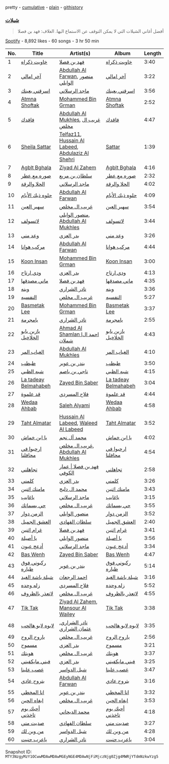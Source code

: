 pretty - [cumulative](/playlists/cumulative/37i9dQZF1DWTZ8jTY8g4MU.md) - [plain](/playlists/plain/37i9dQZF1DWTZ8jTY8g4MU) - [githistory](https://github.githistory.xyz/mackorone/spotify-playlist-archive/blob/main/playlists/plain/37i9dQZF1DWTZ8jTY8g4MU)

### [ شيلات](https://open.spotify.com/playlist/37i9dQZF1DWTZ8jTY8g4MU)

> أفضل أغاني الشيلات التي لا يمكن التوقف عن الاستماع اليها\. الغلاف: فهد بن فصلا

[Spotify](https://open.spotify.com/user/spotify) - 8,892 likes - 60 songs - 3 hr 50 min

| No. | Title | Artist(s) | Album | Length |
|---|---|---|---|---|
| 1 | [خاويت ذكراه](https://open.spotify.com/track/73xOibl20hlunR0U0oYBA0) | [فهد بن فصلا](https://open.spotify.com/artist/7DSLsFX6LgWuz3bJbPNfWg) | [خاويت ذكراه](https://open.spotify.com/album/64jWjJ9jxpM4spXX9QDqaf) | 3:40 |
| 2 | [آخر امالي](https://open.spotify.com/track/4VUMevwK5WhDrEjxH7okJL) | [Abdullah Al Farwan](https://open.spotify.com/artist/7zjX652bWyemXyFFVhBnch), [منصور الوايلي](https://open.spotify.com/artist/6wgdTtjcI9FJnFJuJz70C4) | [آخر امالي](https://open.spotify.com/album/61PakJUPIbdvuMBPk8ZcOY) | 3:22 |
| 3 | [اسرقني بعينك](https://open.spotify.com/track/2btTUVu43lXrCQzHLGbg6S) | [ماجد الرسلاني](https://open.spotify.com/artist/1TrcFvtMbJqhog5XVABHlm) | [اسرقني بعينك](https://open.spotify.com/album/6KTTNe2nEBWO8dQjHk1HGA) | 3:56 |
| 4 | [Atmna Shoftak](https://open.spotify.com/track/5XARFcDeJmdjBTZXGDmUNJ) | [Mohammed Bin Grman](https://open.spotify.com/artist/5uFWoNmwcCxpZSq3RToSGr) | [Atmna Shoftak](https://open.spotify.com/album/1zu44llZrXAdX0XQgTDSxF) | 2:52 |
| 5 | [فاقدك](https://open.spotify.com/track/0xA6b2OppmTqMjojgf6Ipb) | [Abdullah Al Mukhles](https://open.spotify.com/artist/6SdRVw4NGUDFrTbWHXaUbH), [غريب ال مخلص](https://open.spotify.com/artist/4uiWNcw39r8x9YG4WtoQep) | [فاقدك](https://open.spotify.com/album/6MIsUhrJIZpJ0JqEIJEMtz) | 4:47 |
| 6 | [Sheila Sattar](https://open.spotify.com/track/3WIAH5gwrFhd4tJz0oyEZ9) | [Telfaz11](https://open.spotify.com/artist/5PVYhzRlwWI7OWgPBDDQkh), [Hussain Al Labeed](https://open.spotify.com/artist/57RLY6gST8c5vCtPygoHuy), [Abdulaziz Al Shehri](https://open.spotify.com/artist/6XbUXannvTDg5AzUWsal0t) | [Sattar](https://open.spotify.com/album/5zTkn4lFoPfW09RREtNxmr) | 1:39 |
| 7 | [Agblt Bghala](https://open.spotify.com/track/3HISZkVKGdicqfeytw8WRL) | [Ziyad Al Zahem](https://open.spotify.com/artist/6X48LcVZiaJrHUdyhikE08) | [Agblt Bghala](https://open.spotify.com/album/6ovX8eybx62I2LQe9Va6Jh) | 4:16 |
| 8 | [صوره مع عطر](https://open.spotify.com/track/1XF1YnaPNTuR4pmi66qBhm) | [سلطان بن مريع](https://open.spotify.com/artist/5fdMXGDe0P3wV5TbCowG5g) | [صوره مع عطر](https://open.spotify.com/album/2Cd7G567Nt0gLbAtppLUmf) | 2:32 |
| 9 | [الحلا والرقة](https://open.spotify.com/track/2I0JqlIwvI8AtR3M3v0oGe) | [ماجد الرسلاني](https://open.spotify.com/artist/1TrcFvtMbJqhog5XVABHlm) | [الحلا والرقة](https://open.spotify.com/album/1g5O0y3SyVcyQ5EyVjErTq) | 4:02 |
| 10 | [حلوه ذيك الأيام](https://open.spotify.com/track/7G9FvCGsh9sLMyKwcNudid) | [Abdullah Al Farwan](https://open.spotify.com/artist/7zjX652bWyemXyFFVhBnch) | [حلوه ذيك الأيام](https://open.spotify.com/album/0Lc1i8HzW08AGNG6Oy5l3R) | 4:09 |
| 11 | [سهير العين](https://open.spotify.com/track/2zZf1Wm2ywhK3g72JrnXT3) | [غريب ال مخلص](https://open.spotify.com/artist/4uiWNcw39r8x9YG4WtoQep) | [سهير العين](https://open.spotify.com/album/52shbS4MEusvwpe4paLGC9) | 3:54 |
| 12 | [لاتسولف](https://open.spotify.com/track/2uV7vMIRLxYleQpkHLBxIf) | [منصور الوايلي](https://open.spotify.com/artist/6wgdTtjcI9FJnFJuJz70C4), [Abdullah Al Mukhles](https://open.spotify.com/artist/6SdRVw4NGUDFrTbWHXaUbH) | [لاتسولف](https://open.spotify.com/album/1Y2q50EkNiy8ptFVujS2pd) | 3:44 |
| 13 | [وعد مني](https://open.spotify.com/track/2869XYduH4Dp3YfUwvroOe) | [بدر العزي](https://open.spotify.com/artist/3JgiCW6Za1Pvg0dnz7xsjy) | [وعد مني](https://open.spotify.com/album/5adznLBvnzA9GgW76kLOpD) | 3:26 |
| 14 | [مركب هوانا](https://open.spotify.com/track/3s8CTencXxfmKex6E5SU2S) | [Abdullah Al Farwan](https://open.spotify.com/artist/7zjX652bWyemXyFFVhBnch) | [مركب هوانا](https://open.spotify.com/album/4ZdqBiuajEZTUzbb6yEezB) | 4:44 |
| 15 | [Koon Insan](https://open.spotify.com/track/2hLkOauE0bNHoIDwJ45dFj) | [Mohammed Bin Grman](https://open.spotify.com/artist/5uFWoNmwcCxpZSq3RToSGr) | [Koon Insan](https://open.spotify.com/album/7E3LtuiAJK99BU9RPPPmUl) | 3:00 |
| 16 | [ودي ارتاح](https://open.spotify.com/track/0yUb1n9E4tp3uf6hd6xvlM) | [بدر العزي](https://open.spotify.com/artist/3JgiCW6Za1Pvg0dnz7xsjy) | [ودي ارتاح](https://open.spotify.com/album/2L824hI35nFE6g47DlImJp) | 4:13 |
| 17 | [ماني مصدقها](https://open.spotify.com/track/0fIKhy4BBJJ5flq3GwySkD) | [فهد بن فصلا](https://open.spotify.com/artist/7DSLsFX6LgWuz3bJbPNfWg) | [ماني مصدقها](https://open.spotify.com/album/5dP4DRjie6bVwsxXyqeQw5) | 4:35 |
| 18 | [وينه](https://open.spotify.com/track/4gYCz0aEcywZ3yY5HStjCn) | [نادر الشراري](https://open.spotify.com/artist/6TO4yttkJH47KzzQEQXTKm) | [وينه](https://open.spotify.com/album/23LvBPe1UpqU3KQUelauno) | 3:36 |
| 19 | [النفسيه](https://open.spotify.com/track/7CWuTxu15rF0Yq41Za2ASy) | [غريب ال مخلص](https://open.spotify.com/artist/4uiWNcw39r8x9YG4WtoQep) | [النفسيه](https://open.spotify.com/album/3zR996pyTSU7eR282jP8lp) | 5:27 |
| 20 | [Basmetak Lee](https://open.spotify.com/track/5Yf4UF6cYLsoG6ePHDC1ec) | [Mohammed Bin Grman](https://open.spotify.com/artist/5uFWoNmwcCxpZSq3RToSGr) | [Basmetak Lee](https://open.spotify.com/album/73clqKMKrQ3WZOBZbqPYOU) | 3:37 |
| 21 | [يامجرمة](https://open.spotify.com/track/1ZsJGnLQ6Dz8IKGdjlwsz6) | [نادر الشراري](https://open.spotify.com/artist/6TO4yttkJH47KzzQEQXTKm) | [يامجرمة](https://open.spotify.com/album/3qGwl0Gu4UGJqjekXuGs6S) | 2:55 |
| 22 | [يازين يابو الخلاخيل](https://open.spotify.com/track/3FvDdjshs2Jn1nEx4OvUnJ) | [Ahmad Al Shamlan Iاحمد ال شملان](https://open.spotify.com/artist/0gx2Hvx3UF3qteLYY3c4YV) | [يازين يابو الخلاخيل](https://open.spotify.com/album/4H9DKcjhgjuCGYxi2AoFQG) | 4:43 |
| 23 | [الغياب المر](https://open.spotify.com/track/6KGZkRIA9deMBQa1ywMShu) | [Abdullah Al Mukhles](https://open.spotify.com/artist/6SdRVw4NGUDFrTbWHXaUbH) | [الغياب المر](https://open.spotify.com/album/6u5cIVtWaay6QsamJuBfYt) | 4:10 |
| 24 | [طبطب](https://open.spotify.com/track/34iXouLD9DE3bBa2pmInEF) | [بندر بن عوير](https://open.spotify.com/artist/3AEPOScEpyXGfeHa3scvkm) | [طبطب](https://open.spotify.com/album/46Eugjxm41rG3MfPB0c5VC) | 3:50 |
| 25 | [شبه الظبي](https://open.spotify.com/track/5ualLmOR4a5jJJnnITLtYc) | [ناجي بن باصم](https://open.spotify.com/artist/3QoDkgQ6jQvy610IiOqPiR) | [شبه الظبي](https://open.spotify.com/album/35nYR6qG6EiBqtSaB9vrDa) | 4:15 |
| 26 | [La tadeay Belmahabeh](https://open.spotify.com/track/6LTjugDnOwFFlLy8mfCWJN) | [Zayed Bin Saber](https://open.spotify.com/artist/0TNuRg9zAJbDy4chgGD4Cs) | [La tadeay Belmahabeh](https://open.spotify.com/album/3KABKr2xB3xOR6UlTtip5L) | 3:04 |
| 27 | [قد علموة](https://open.spotify.com/track/32erzTQUUgGoCsqnpp0Wd8) | [فلاح المسردي](https://open.spotify.com/artist/21Thm4pTSbEQCsFEbausED) | [قد علموة](https://open.spotify.com/album/5FOH3Ti6fCHQHaVMWMlueJ) | 4:44 |
| 28 | [Wedaa Ahbab](https://open.spotify.com/track/621bdki1XqcmcrfM2qtsGv) | [Saleh Alyami](https://open.spotify.com/artist/0EHQN1RzPBV4c1iPv8m5ln) | [Wedaa Ahbab](https://open.spotify.com/album/4dwxIqFq6qtyj8757DkLaG) | 4:58 |
| 29 | [Taht Almatar](https://open.spotify.com/track/6BrH7iaWBkHlmuKfTulkC1) | [Hussain Al Labeed](https://open.spotify.com/artist/57RLY6gST8c5vCtPygoHuy), [Waleed Al Labeed](https://open.spotify.com/artist/54WeFgRgJGUZIWEYmcyUMf) | [Taht Almatar](https://open.spotify.com/album/4tcggWhIWquh4TLAk1IOnT) | 3:52 |
| 30 | [‎يا ابن خماش](https://open.spotify.com/track/5poJi9KfMINtm0sZ06nSoD) | [محمد آل نجم](https://open.spotify.com/artist/6XFaew6NT18YAjTawaYaTI) | [‎يا ابن خماش](https://open.spotify.com/album/74qnorGX715jcLNRMmMSds) | 4:02 |
| 31 | [ارحبوا في محافلنا](https://open.spotify.com/track/2a1pjwjBwXjRKtbcxB43t0) | [غريب ال مخلص](https://open.spotify.com/artist/4uiWNcw39r8x9YG4WtoQep), [Abdullah Al Mukhles](https://open.spotify.com/artist/6SdRVw4NGUDFrTbWHXaUbH) | [ارحبوا في محافلنا](https://open.spotify.com/album/1aWnu4kphrgnc6VCmk9Mqc) | 4:54 |
| 32 | [تجاهلني](https://open.spotify.com/track/6KGGBeH3rOopzg40XZ6Ser) | [فهد بن فصلا \| عمار الكوفي](https://open.spotify.com/artist/3kOlunmQrCQNixsuyALR7q) | [تجاهلني](https://open.spotify.com/album/3JD3t04qrQnYYq7mwoSS1F) | 2:58 |
| 33 | [كلمني](https://open.spotify.com/track/4SWldutKma2NvU850zeEkd) | [بدر العزي](https://open.spotify.com/artist/3JgiCW6Za1Pvg0dnz7xsjy) | [كلمني](https://open.spotify.com/album/04aRoZxBPhR6aYvTkC7f6F) | 3:26 |
| 34 | [مامنك اثنين](https://open.spotify.com/track/35EGTBHsIEIfGhxLyAriZy) | [محمد ال دلبج](https://open.spotify.com/artist/5XG8NKC339RvmX5uMkrwT6) | [مامنك اثنين](https://open.spotify.com/album/0IhhAgrgoiOeSHDJwokJzZ) | 3:43 |
| 35 | [ياغايب](https://open.spotify.com/track/0H66amn66zZeVCCXjUTdMS) | [ماجد الرسلاني](https://open.spotify.com/artist/1TrcFvtMbJqhog5XVABHlm) | [ياغايب](https://open.spotify.com/album/48GgeOcOFdhU2bVLLfqyzn) | 3:15 |
| 36 | [حي بسماتك](https://open.spotify.com/track/28jNmt1G200EdfkK2Utn27) | [غريب ال مخلص](https://open.spotify.com/artist/4uiWNcw39r8x9YG4WtoQep) | [حي بسماتك](https://open.spotify.com/album/7bUt6Wh4zVL1aKbRox63Pp) | 3:55 |
| 37 | [الزمن دوار](https://open.spotify.com/track/1CTX0NAUvAZN3X2rUhoqfR) | [منصور الوايلي](https://open.spotify.com/artist/6wgdTtjcI9FJnFJuJz70C4) | [الزمن دوار](https://open.spotify.com/album/2PF6wJILCDKZ8mAHci19Eu) | 3:52 |
| 38 | [العشق الجميل](https://open.spotify.com/track/1E6NxvgjVll87cMrMZPZhq) | [سلطان الفهادي](https://open.spotify.com/artist/2O4xS58wSf51BKELtixdQu) | [العشق الجميل](https://open.spotify.com/album/6hRg311Va2xhZ5PUOiHajd) | 2:40 |
| 39 | [غرام اثنين](https://open.spotify.com/track/2njDH5SC3ETAiGb484I9BR) | [فهد بن فصلا](https://open.spotify.com/artist/7DSLsFX6LgWuz3bJbPNfWg) | [غرام اثنين](https://open.spotify.com/album/05Ypu2Ubz44KiU1FOYfTcV) | 3:41 |
| 40 | [يا أصيلة](https://open.spotify.com/track/4HqBacXw1IKtaL9eQNhJ12) | [منصور الوايلي](https://open.spotify.com/artist/6wgdTtjcI9FJnFJuJz70C4) | [يا أصيلة](https://open.spotify.com/album/5uBPZ8QDsSL3xaZ6F9Pbws) | 3:56 |
| 41 | [أدعج عيون](https://open.spotify.com/track/3L0rLqS7wCn0qi7D5kgEQ0) | [ماجد الرسلاني](https://open.spotify.com/artist/1TrcFvtMbJqhog5XVABHlm) | [أدعج عيون](https://open.spotify.com/album/5cOcNb7qAXUcskBBe2tk6i) | 3:34 |
| 42 | [Bas Wenh](https://open.spotify.com/track/50b8yDKb6RDZtaxMYN3PUe) | [Zayed Bin Saber](https://open.spotify.com/artist/0TNuRg9zAJbDy4chgGD4Cs) | [Bas Wenh](https://open.spotify.com/album/4esCyXD8PmyQ2ctfE0asUA) | 4:47 |
| 43 | [ركبوني فوق طياره](https://open.spotify.com/track/4DLRpoNORbVCoJDyHAAkQN) | [بندر بن عوير](https://open.spotify.com/artist/3AEPOScEpyXGfeHa3scvkm) | [ركبوني فوق طياره](https://open.spotify.com/album/4z82K4NZ8c5UcZQ2Y3Izyv) | 5:14 |
| 44 | [شيلة باشة الغيد](https://open.spotify.com/track/1cpFmgqr8gAX0XDhju3fem) | [احمد الرجعان](https://open.spotify.com/artist/0xGGbhWB0r6qFy00mvn2VS) | [شيلة باشة الغيد](https://open.spotify.com/album/65SWMjnQNZACKRFZIrbnpd) | 3:16 |
| 45 | [زله وحده](https://open.spotify.com/track/7sjZX9RQ3zY1C925ro4p9H) | [فلاح المسردي](https://open.spotify.com/artist/21Thm4pTSbEQCsFEbausED) | [زله وحده](https://open.spotify.com/album/59TT0Uwjy06Ai5rFXBo7Ll) | 5:52 |
| 46 | [لاتعذر بالظروف](https://open.spotify.com/track/6Zl2iYbn19E3fUBTOINUWO) | [غريب ال مخلص](https://open.spotify.com/artist/4uiWNcw39r8x9YG4WtoQep) | [لاتعذر بالظروف](https://open.spotify.com/album/4hUyuPy4VPjYpVcrwjjmri) | 4:55 |
| 47 | [Tik Tak](https://open.spotify.com/track/37Dij6t00vGWiebXZBqCtB) | [Ziyad Al Zahem](https://open.spotify.com/artist/6X48LcVZiaJrHUdyhikE08), [Mansour Al Wailey](https://open.spotify.com/artist/0Qij0wHzhhvpitpc9KzX6U) | [Tik Tak](https://open.spotify.com/album/57xSDIcbzJUCalSL79eOzX) | 3:38 |
| 48 | [لابوه لابو هالحب](https://open.spotify.com/track/5XebGkoQ956PgZOX2YQB2v) | [نادر الشراري](https://open.spotify.com/artist/6TO4yttkJH47KzzQEQXTKm), [عثمان الشراري](https://open.spotify.com/artist/0YsNrTZe7uAUGwdPmLPNgT) | [لابوه لابو هالحب](https://open.spotify.com/album/61wffZ8ddJ6YQdY7os9PWp) | 3:35 |
| 49 | [ياروح الروح](https://open.spotify.com/track/2mdLayaVobaBpMFbbecPXC) | [غريب ال مخلص](https://open.spotify.com/artist/4uiWNcw39r8x9YG4WtoQep) | [ياروح الروح](https://open.spotify.com/album/5dTsNHlqR9RWphiGRawNgY) | 2:56 |
| 50 | [مسموح](https://open.spotify.com/track/47vhMaoRykFM1C4HspBXG0) | [بدر العزي](https://open.spotify.com/artist/3JgiCW6Za1Pvg0dnz7xsjy) | [مسموح](https://open.spotify.com/album/2sE39ge2pRfWG4UGdaqd0Q) | 3:21 |
| 51 | [هويتك](https://open.spotify.com/track/2wCwMq1udMs7TbMpFg13D2) | [غريب ال مخلص](https://open.spotify.com/artist/4uiWNcw39r8x9YG4WtoQep) | [هويتك](https://open.spotify.com/album/2OX0k9xbA3TaBCL5NWl3mN) | 3:37 |
| 52 | [فيني مايكفيني](https://open.spotify.com/track/5np7Iyt9i8EDmKSpSVJR58) | [بدر العزي](https://open.spotify.com/artist/3JgiCW6Za1Pvg0dnz7xsjy) | [فيني مايكفيني](https://open.spotify.com/album/3x0qCf5FPJ96XQS1X4xUvt) | 3:25 |
| 53 | [غصب علينا](https://open.spotify.com/track/6yNbgI21IGouhgPQ5UkrA3) | [شبل الدواسر](https://open.spotify.com/artist/2Nr9HFrird38vSsf663IR3) | [غصب علينا](https://open.spotify.com/album/6yw58FnheKdVDaPYsvyTJd) | 3:47 |
| 54 | [بتروح عادي](https://open.spotify.com/track/5EV02yzvrRIECmP67v53Do) | [Abdullah Al Farwan](https://open.spotify.com/artist/7zjX652bWyemXyFFVhBnch) | [بتروح عادي](https://open.spotify.com/album/4RPceVZW72FOh9mo7oXLPB) | 3:16 |
| 55 | [انا المخطي](https://open.spotify.com/track/3JzpfzTYzuu8ht2l62fhr1) | [بندر بن عوير](https://open.spotify.com/artist/3AEPOScEpyXGfeHa3scvkm) | [انا المخطي](https://open.spotify.com/album/0iy88of5hWokaz8lg6UfBW) | 3:32 |
| 56 | [ابغاه الحين](https://open.spotify.com/track/5PU7FkNMWhVfBWrY2PCKRw) | [غريب ال مخلص](https://open.spotify.com/artist/4uiWNcw39r8x9YG4WtoQep) | [ابغاه الحين](https://open.spotify.com/album/3pccDVrduMom4y99HiIJEL) | 3:53 |
| 57 | [أحبك يوم تاخذني](https://open.spotify.com/track/4eLMkrYnqxRGmNSchxoGy6) | [محمد الديحاني](https://open.spotify.com/artist/4omgo2tmAfhkk3hizsuHzb) | [أحبك يوم تاخذني](https://open.spotify.com/album/2wd6hOMXwP04aZU1cb9GCy) | 4:18 |
| 58 | [صديت مني](https://open.spotify.com/track/2QBbWw5fFAElRWyqnZ07Wj) | [سلطان الفهادي](https://open.spotify.com/artist/2O4xS58wSf51BKELtixdQu) | [صديت مني](https://open.spotify.com/album/0gyBt500cAV6CeFbbtfWa3) | 3:27 |
| 59 | [من وين لك](https://open.spotify.com/track/3pmg5RPTBFLPHFE3LIAouB) | [شبل الدواسر](https://open.spotify.com/artist/2Nr9HFrird38vSsf663IR3) | [من وين لك](https://open.spotify.com/album/6jTqc67zbsEmDuaGNjFmJ1) | 4:28 |
| 60 | [ياعرب حنيت](https://open.spotify.com/track/1szjUAlwmyS5cCrz7yaoCf) | [نادر الشراري](https://open.spotify.com/artist/6TO4yttkJH47KzzQEQXTKm) | [ياعرب حنيت](https://open.spotify.com/album/4IcitKb3SkUlfaqGKEvO70) | 3:04 |

Snapshot ID: `MTY3NzgyMzY1OCwwMDAwMDAwMGEyNGE4MDAwNjFiMjczNjg0Zjg4MWRjYTdmNzkwYzg5`
